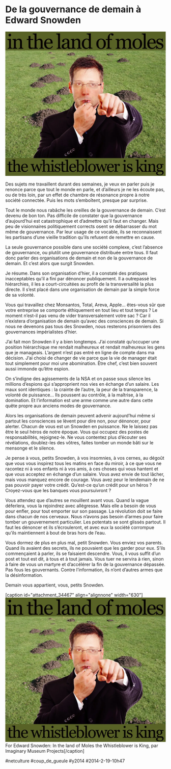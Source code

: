 # De la gouvernance de demain à Edward Snowden

![](_i/moles.webp)

Des sujets me travaillent durant des semaines, je veux en parler puis je renonce parce que tout le monde en parle, et d’ailleurs je ne les écoute pas, ou de très loin, par un effet de chambre de résonance propre à notre société connectée. Puis les mots s’emboîtent, presque par surprise.

Tout le monde nous rabâche les oreilles de la gouvernance de demain. C’est devenu de bon ton. Pas difficile de constater que la gouvernance d’aujourd’hui est catastrophique et d’admettre qu’il faut en changer. Mais peu de visionnaires politiquement corrects osent se débarrasser du mot même de gouvernance. Par leur usage de ce vocable, ils se reconnaissent les partisans d’une vieille tradition qu’ils refusent de remettre en cause.

La seule gouvernance possible dans une société complexe, c’est l’absence de gouvernance, ou plutôt une gouvernance distribuée entre tous. Il faut donc parler des organisations de demain et non de la gouvernance de demain. Et c’est alors que surgit Snowden.

Je résume. Dans son organisation d’hier, il a constaté des pratiques inacceptables qu’il a fini par dénoncer publiquement. Il a outrepassé les hiérarchies, il les a court-circuitées au profit de la transversalité la plus directe. Il s’est placé dans une organisation de demain par la simple force de sa volonté.

Vous qui travaillez chez Monsantos, Total, Areva, Apple… êtes-vous sûr que votre entreprise se comporte éthiquement en tout lieu et tout temps ? Le moment n’est-il pas venu de vider transversalement votre sac ? Car il n’existera d’organisation de demain qu’avec des consciences de demain. Si nous ne devenons pas tous des Snowden, nous resterons prisonniers des gouvernances impérialistes d’hier.

J’ai fait mon Snowden il y a bien longtemps. J’ai constaté qu’occuper une position hiérarchique me rendait malheureux et rendait malheureux les gens que je manageais. L’argent n’est pas entré en ligne de compte dans ma décision. J’ai choisi de changer de vie parce que la vie de manager était tout simplement pour moi une abomination. Être chef, c’est bien souvent aussi immonde qu’être espion.

On s’indigne des agissements de la NSA et on passe sous silence les millions d’espions qui s’approprient nos vies en échange d’un salaire. Les maux sont identiques : la crainte de l’autre, la peur de la transparence, la volonté de puissance… Ils poussent au contrôle, à la maîtrise, à la domination. Et l’information est une arme comme une autre dans cette quête propre aux anciens modes de gouvernance.

Alors les organisations de demain peuvent advenir aujourd’hui même si partout les consciences se lèvent pour dire non, pour dénoncer, pour alerter. Chacun de vous est un Snowden en puissance. Ne le laissez pas être le seul héros de notre époque. Vous qui occupez des postes de responsabilités, rejoignez-le. Ne vous contentez plus d’écouter ses révélations, doublez-les des vôtres, faites tomber un monde bâti sur le mensonge et le silence.

Je pense à vous, petits Snowden, à vos insomnies, à vos cernes, au dégoût que vous vous inspirez tous les matins en face du miroir, à ce que vous ne racontez ni à vos enfants ni à vos amis, à ces choses qui vous hantent et que vous acceptez en échange d’un salaire. Vous avez envie de tout lâcher, mais vous manquez encore de courage. Vous avez peur le lendemain de ne pas pouvoir payer votre crédit. Qu’est-ce qu’un crédit pour un héros ? Croyez-vous que les banques vous poursuivront ?

Vous attendez que d’autres se mouillent avant vous. Quand la vague déferlera, vous la rejoindrez avec allégresse. Mais elle a besoin de vous pour enfler, pour tout emporter sur son passage. La révolution doit se faire dans chacun de nos cerveaux. Nous n’avons pas besoin d’armes pour faire tomber un gouvernement particulier. Les potentats se sont glissés partout. Il faut les dénoncer et ils s’écrouleront, et avec eux la société corrompue qu’ils maintiennent à bout de bras hors de l’eau.

Vous dormez de plus en plus mal, petit Snowden. Vous enviez vos parents. Quand ils avaient des secrets, ils ne pouvaient que les garder pour eux. S’ils commençaient à parler, ils se faisaient descendre. Vous, il vous suffit d’un post et tout est dit, à tous et à tout jamais. Vous tuer ne servira à rien, sinon à faire de vous un martyre et d’accélérer la fin de la gouvernance dépassée. Pas fous les gouvernants. Contre l’information, ils n’ont d’autres armes que la désinformation.

Demain vous appartient, vous, petits Snowden.

[caption id="attachment\_34467" align="alignnone" width="630"][![For Edward Snowden: In the land of Moles the Whistleblower is King, par Imaginary Museum Projects](_i/moles.webp)](http://www.flickr.com/photos/7141213@N04/9483088805/) For Edward Snowden: In the land of Moles the Whistleblower is King, par Imaginary Museum Projects[/caption]



#netculture #coup_de_gueule #y2014 #2014-2-19-10h47

